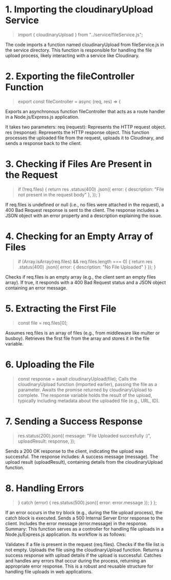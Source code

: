 # 1. Importing the cloudinaryUpload Service

> import { cloudinaryUpload } from "../service/fileService.js";

The code imports a function named cloudinaryUpload from fileService.js in the service directory.
This function is responsible for handling the file upload process, likely interacting with a service like Cloudinary.

# 2. Exporting the fileController Function

> export const fileController = async (req, res) => {

Exports an asynchronous function fileController that acts as a route handler in a Node.js/Express.js application.

It takes two parameters:
req (request): Represents the HTTP request object.
res (response): Represents the HTTP response object.
This function processes the uploaded file from the request, uploads it to Cloudinary, and sends a response back to the client.

# 3. Checking if Files Are Present in the Request

> if (!req.files) {
> return res
> .status(400)
> .json({
> error: { description: "File not present in the request body" },
> });
> }

If req.files is undefined or null (i.e., no files were attached in the request), a 400 Bad Request response is sent to the client.
The response includes a JSON object with an error property and a description explaining the issue.

# 4. Checking for an Empty Array of Files

> if (Array.isArray(req.files) && req.files.length === 0) {
> return res
> .status(400)
> .json({ error: { description: "No File Uploaded" } });
> }

Checks if req.files is an empty array (e.g., the client sent an empty files array).
If true, it responds with a 400 Bad Request status and a JSON object containing an error message.

# 5. Extracting the First File

> const file = req.files[0];

Assumes req.files is an array of files (e.g., from middleware like multer or busboy).
Retrieves the first file from the array and stores it in the file variable.

# 6. Uploading the File

> const response = await cloudinaryUpload(file);
> Calls the cloudinaryUpload function (imported earlier), passing the file as a parameter.
> Awaits the promise returned by cloudinaryUpload to complete.
> The response variable holds the result of the upload, typically including metadata about the uploaded file (e.g., URL, ID).

# 7. Sending a Success Response

> res.status(200).json({
> message: "File Uploaded succesfully :)",
> uploadResult: response,
> });

Sends a 200 OK response to the client, indicating the upload was successful.
The response includes:
A success message (message).
The upload result (uploadResult), containing details from the cloudinaryUpload function.

# 8. Handling Errors

> } catch (error) {
> res.status(500).json({ error: error.message });
> }
> };

If an error occurs in the try block (e.g., during the file upload process), the catch block is executed.
Sends a 500 Internal Server Error response to the client.
Includes the error message (error.message) in the response.
Summary:
This function serves as a controller for handling file uploads in a Node.js/Express.js application. Its workflow is as follows:

Validates if a file is present in the request (req.files).
Checks if the file list is not empty.
Uploads the file using the cloudinaryUpload function.
Returns a success response with upload details if the upload is successful.
Catches and handles any errors that occur during the process, returning an appropriate error response.
This is a robust and reusable structure for handling file uploads in web applications.
